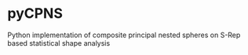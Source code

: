 # pyCPNS
Python implementation of composite principal nested spheres on S-Rep based statistical shape analysis 
